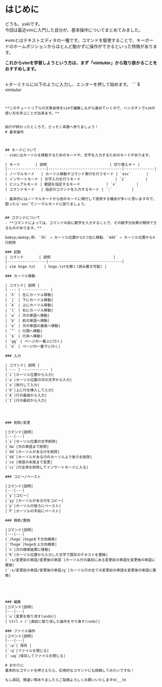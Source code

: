 # はじめに

どうも、yukiです。<br>
今回は最近vimに入門した自分が、基本操作についてまとめてみました。

※vimとはテキストエディタの一種です。コマンドを駆使することで、キーボードのホームポジションからほとんど動かずに操作ができるといった特徴があります。

**これからvimを学習しようという方は、まず「vimtutor」から取り掛かることをおすすめします。**

<br>
↓ターミナルに以下のように入力し、エンターを押して始めます。
```
$ vimtutor

```


**このチュートリアルの文章自体をvimで編集しながら進めていくので、ハンズオンでvimの使い方を学ぶことが出来ます。**


紹介が終わったところで、さっそく本題へ参りましょう！
# 基本操作



## モードについて
- vimにはカーソルを移動するためのモードや、文字を入力するためのモードがあります。

| モード       | 説明                             | 切り替えキー |
|------------------|----------------------------------|--------------|
| ノーマルモード   | カーソル移動やコマンド実行を行うモード | `esc`       |
| インサートモード | 文字入力を行うモード                | `i`         |
| ビジュアルモード | 範囲を指定するモード            | `v`         |
| コマンドモード   | 指定のコマンドを入力するモード | `:`         |

- 基本的にはノーマルモードから他のモードに移行して使用する機会が多いと思いますので、困ったら`esc`でノーマルモードに戻りましょう。


## コマンドについて
- **コマンドによっては、コマンドの前に数字を入力することで、その数字分効果が期待できるものがあります。**

&emsp;&emsp;例. `5h` → カーソル位置から5つ左に移動、`4dd` → カーソル位置から4行削除

### 起動
| コマンド       | 説明                             |
|------------------|----------------------------------|
| vim hoge.txt    | hoge.txtを開く(読み書き可能) |

### カーソル移動

| コマンド| 説明 |
| --- | ------------ |
| `h` | 左にカーソル移動|
| `j` | 下にカーソル移動|
| `k` | 上にカーソル移動|
| `l` | 右にカーソル移動|
| `w` | 次の単語へ移動|
| `b` | 前の単語へ移動|
| `e` | 次の単語の最後へ移動|
| `^` | 行頭へ移動|
| `$` | 行末へ移動|
| `gg` | ページの一番上に行く|
| `G` | ページの一番下に行く|

### 入力

| コマンド| 説明 |
| --- | ------------ |
|`i`|カーソル位置から入力|
|`a`|カーソル位置の次の文字から入力|
|`o`|改行して入力|
|`O`|上に行を挿入して入力|
|`A`|行の最後から入力|
|`I`|行の最初から入力|




### 削除/変更

|コマンド|説明|
|---|---|
|`x`|カーソル位置の文字削除|
|`dw`|次の単語まで削除|
|`dd`|カーソルがある行を削除|
|`d$`|カーソルがある行のカーソルより後ろを削除|
|`ce`|単語の末尾まで変更|
|`cc`|行全体を削除してインサートモードに入る|

### コピー/ペースト

|コマンド|説明|
|---|---|
|`y`|コピー|
|`yy`|カーソルがある行をコピー|
|`p`|カーソルの後ろにペースト|
|`P`|カーソルの手前にペースト|

### 検索/置換

|コマンド|説明|
|---|---|
|`/hoge`|hogeを下方向検索|
|`?hoge`|hogeを上方向検索|
|`n`|次の検索結果に移動|
|`R`|カーソル位置から入力した文字で既存のテキストを置換|
|`:s/変更前の単語/変更後の単語`|カーソル行の最初にある変更前の単語を変更後の単語に置換|
|`:s/変更前の単語/変更後の単語/g`|カーソル行の全ての変更前の単語を変更後の単語に置換|





### 編集
|コマンド|説明|
|---|---|
|`u`|変更を取り消す(undo)|
|`Ctrl + r`|直前に取り消した操作をやり直す(redo)|

### ファイル操作
|コマンド|説明|
|---|---|
|`:w`| 保存 |
|`:q`|ファイルを閉じる|
|`:wq`|保存してファイルを閉じる|

# おわりに
基本的なコマンドを押さえたら、応用的なコマンドにも挑戦してみたいですね！

もし誤記、間違い等ありましたらご指摘よろしくお願いいたしますm(__)m













```
